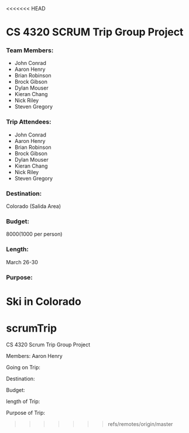 <<<<<<< HEAD

 # CS 4320 SCRUM Trip Group Project

 ### Team Members: 
- John Conrad
- Aaron Henry
- Brian Robinson
- Brock Gibson
- Dylan Mouser
- Kieran Chang
- Nick Riley
- Steven Gregory
    
### Trip Attendees:
- John Conrad
- Aaron Henry
- Brian Robinson
- Brock Gibson
- Dylan Mouser
- Kieran Chang
- Nick Riley
- Steven Gregory
    
    
### Destination:
Colorado (Salida Area)

### Budget:
$8000 ($1000 per person)


### Length: 
March 26-30

### Purpose:
Ski in Colorado
=======
# scrumTrip
CS 4320 Scrum Trip Group Project

Members:
Aaron Henry


Going on Trip:


Destination:

Budget:

length of Trip:


Purpose of Trip:

>>>>>>> refs/remotes/origin/master

